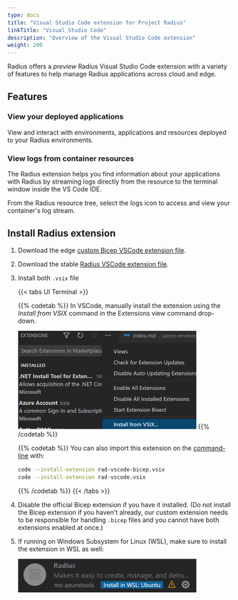 ```yaml
---
type: docs
title: "Visual Studio Code extension for Project Radius"
linkTitle: "Visual Studio Code"
description: "Overview of the Visual Studio Code extension"
weight: 200
---
```

Radius offers a *preview* Radius Visual Studio Code extension with a variety of features to help manage Radius applications across cloud and edge.

## Features

### View your deployed applications

View and interact with environments, applications and resources deployed to your Radius environments.

### View logs from container resources

The Radius extension helps you find information about your applications with Radius by streaming logs directly from the resource to the terminal window inside the VS Code IDE.

From the Radius resource tree, select the logs icon to access and view your container's log stream.

## Install Radius extension

1. Download the edge [custom Bicep VSCode extension file](https://radiuspublic.blob.core.windows.net/tools/vscode/edge/rad-vscode-bicep.vsix).

1. Download the stable [Radius VSCode extension file](https://radiuspublic.blob.core.windows.net/tools/vscode/stable/rad-vscode.vsix).

1. Install both `.vsix` file

   {{< tabs UI Terminal >}}

   {{% codetab %}}
   In VSCode, manually install the extension using the *Install from VSIX* command in the Extensions view    command drop-down.

   <img src="./vsix-install.png" alt="Screenshot of installing a vsix extension" width=400>
   {{% /codetab %}}

   {{% codetab %}}
   You can also import this extension on the [command-line](https://code.visualstudio.com/docs/editor/extension-gallery#_install-from-a-vsix) with:

   ```bash
   code --install-extension rad-vscode-bicep.vsix
   code --install-extension rad-vscode.vsix
   ```

   {{% /codetab %}}
   {{< /tabs >}}

1. Disable the official Bicep extension if you have it installed. (Do not install the Bicep extension if you haven't already, our custom extension needs to be responsible for handling `.bicep` files and you cannot have both extensions enabled at once.)

1. If running on Windows Subsystem for Linux (WSL), make sure to install the extension in WSL as well:

   <img src="./wsl-extension.png" alt="Screenshot of installing a vsix extension in WSL" width=400>
